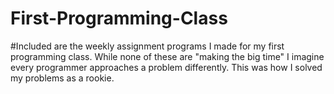 # First-Programming-Class

#Included are the weekly assignment programs I made for my first programming class. While none of these are "making the big time" I imagine every programmer approaches a problem differently. This was how I solved my problems as a rookie.
